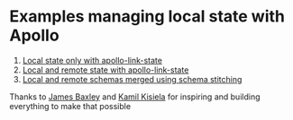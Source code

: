 # Examples managing local state with Apollo

1. [Local state only with apollo-link-state](https://github.com/Urigo/apollo-local-state-examples/tree/apollo-link-state-all-local)
2. [Local and remote state with apollo-link-state](https://github.com/Urigo/apollo-local-state-examples/tree/apollo-link-state-with-remote)
3. [Local and remote schemas merged using schema stitching](https://github.com/Urigo/apollo-local-state-examples/tree/local-remote-schemas-merged)


Thanks to [James Baxley](https://github.com/jbaxleyiii) and [Kamil Kisiela](https://github.com/kamilkisiela/) for inspiring and building everything to make that possible 
